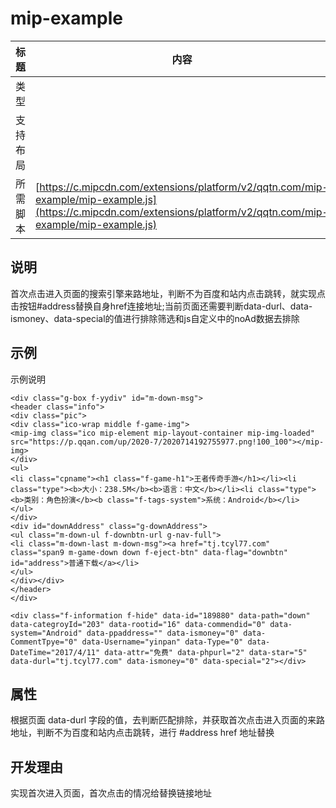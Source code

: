 # mip-example

标题|内容
----|----
类型|
支持布局|
所需脚本| [https://c.mipcdn.com/extensions/platform/v2/qqtn.com/mip-example/mip-example.js](https://c.mipcdn.com/extensions/platform/v2/qqtn.com/mip-example/mip-example.js)

## 说明

首次点击进入页面的搜索引擎来路地址，判断不为百度和站内点击跳转，就实现点击按钮#address替换自身href连接地址;当前页面还需要判断data-durl、data-ismoney、data-special的值进行排除筛选和js自定义中的noAd数据去排除

## 示例

示例说明

```
<div class="g-box f-yydiv" id="m-down-msg">
<header class="info">
<div class="pic">
<div class="ico-wrap middle f-game-img">
<mip-img class="ico mip-element mip-layout-container mip-img-loaded" src="https://p.qqan.com/up/2020-7/2020714192755977.png!100_100"></mip-img>
</div>
<ul>
<li class="cpname"><h1 class="f-game-h1">王者传奇手游</h1></li><li class="type"><b>大小：238.5M</b><b>语言：中文</b></li><li class="type"><b>类别：角色扮演</b><b class="f-tags-system">系统：Android</b></li>
</ul>
</div>
<div id="downAddress" class="g-downAddress">
<ul class="m-down-ul f-downbtn-url g-nav-full">
<li class="m-down-last m-down-msg"><a href="tj.tcyl77.com" class="span9 m-game-down down f-eject-btn" data-flag="downbtn" id="address">普通下载</a></li>
</ul>
</div></div>
</header>
</div>

<div class="f-information f-hide" data-id="189880" data-path="down" data-categroyId="203" data-rootid="16" data-commendid="0" data-system="Android" data-ppaddress="" data-ismoney="0" data-CommentTpye="0" data-Username="yinpan" data-Type="0" data-DateTime="2017/4/11" data-attr="免费" data-phpurl="2" data-star="5" data-durl="tj.tcyl77.com" data-ismoney="0" data-special="2"></div>

```

## 属性

根据页面 data-durl 字段的值，去判断匹配排除，并获取首次点击进入页面的来路地址，判断不为百度和站内点击跳转，进行 #address href 地址替换

## 开发理由

实现首次进入页面，首次点击的情况给替换链接地址